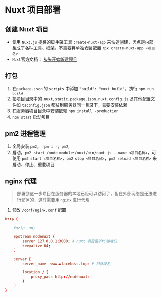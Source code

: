 <author-info date="1631152889543"></author-info>

# Nuxt 项目部署

## 创建 Nuxt 项目

- 使用 `Nuxt.js` 提供的脚手架工具 `create-nuxt-app` 来快速创建，优点是内部集成了各种工具、框架，不需要再单独安装配置
  `npx create-nuxt-app <项目名>`
- `Nuxt`官方文档： [从头开始新建项目](https://www.runoob.com)

## 打包

1. 在`package.json` 的 `scripts` 中添加 `"build": "nuxt build"`，执行 `npm run build`
2. 把项目目录中的`.nuxt,static,package.json,nuxt.config.js` 及其他配置文件如 `tsconfig.json` 都放到服务器同一目录下，需要安装依赖
3. 在服务器项目目录中安装依赖 `npm install -production`
4. `npm start` 启动项目

## pm2 进程管理

1. 全局安装 `pm2`， `npm i -g pm2`;
2. 启动，`pm2 start /node_modules/nuxt/bin/nuxt.js --name <项目名称>`，可使用 `pm2 start <项目名称>`，`pm2 stop <项目名称>`，`pm2 reload <项目名称>` 来启动、停止、重载项目

## nginx 代理

> 部署到这一步项目在服务器的本地已经可以访问了，但在外部网络是无法进行访问的，这时需要用 `nginx` 进行代理

1. 修改 `/conf/nginx.conf` 配置

```conf
http {

    #gzip  on;

    upstream nodenuxt {
        server 127.0.0.1:3000; # nuxt 项目监听PC端端口
        keepalive 64;
    }

    server {
        server_name  www.wfaceboss.top; # 目标域名

        location / {
            proxy_pass http://nodenuxt;
        }
    }
}

```
